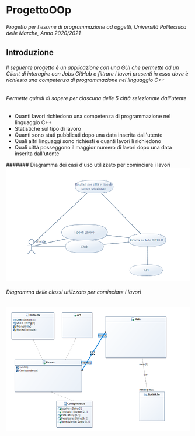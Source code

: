 # ProgettoOOp
###### Progetto per l'esame di programmazione ad oggetti, Università Politecnica delle Marche, Anno 2020/2021
## Introduzione
###### Il seguente progetto è un applicazione con una GUI che permette ad un Client di interagire con Jobs GitHub e filtrare i lavori presenti in esso dove è richiesta una competenza di programmazione nel linguaggio C++
###### Permette quindi di sapere per ciascuna delle 5 città selezionate dall'utente
* Quanti lavori richiedono una competenza di programmazione nel linguaggio C++
* Statistiche sul tipo di lavoro
* Quanti sono stati pubblicati dopo una data inserita dall'utente
* Quali altri linguaggi sono richiesti e quanti lavori li richiedono
* Quali città posseggono il maggior numero di lavori dopo una data inserita dall'utente

####### Diagramma dei casi d'uso utilizzato per cominciare i lavori
![Diagramma casi d'uso](https://github.com/GiacomoLucesoli/Progetto/blob/main/diagramma%20casi%20d'uso.png)
###### Diagramma delle classi utilizzato per cominciare i lavori
![Diagramma classi](https://github.com/GiacomoLucesoli/Progetto/blob/main/diagramma%20classi.png)
